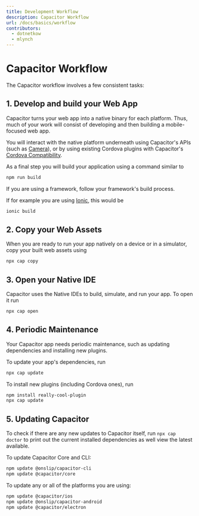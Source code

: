```yaml
---
title: Development Workflow 
description: Capacitor Workflow
url: /docs/basics/workflow
contributors:
  - dotnetkow
  - mlynch
---
```


# Capacitor Workflow

<p class="intro">The Capacitor workflow involves a few consistent tasks:</p>

## 1. Develop and build your Web App

Capacitor turns your web app into a native binary for each platform. Thus, much of your work will consist of developing and then building a mobile-focused web app.

You will interact with the native platform underneath using Capacitor's APIs (such as [Camera](../apis/camera)), or by using existing Cordova plugins with Capacitor's [Cordova Compatibility](./cordova).

As a final step you will build your application using a command similar to

```bash
npm run build
```

If you are using a framework, follow your framework's build process. 

If for example you are using [Ionic](https://ionicframework.com/), this would be

```bash
ionic build
```

## 2. Copy your Web Assets

When you are ready to run your app natively on a device or in a simulator, copy your built web assets using

```bash
npx cap copy
```

## 3. Open your Native IDE

Capacitor uses the Native IDEs to build, simulate, and run your app. To open it run

```bash
npx cap open
```

## 4. Periodic Maintenance

Your Capacitor app needs periodic maintenance, such as updating dependencies and installing new plugins.

To update your app's dependencies, run

```bash
npx cap update
```

To install new plugins (including Cordova ones), run

```bash
npm install really-cool-plugin
npx cap update
```

## 5. Updating Capacitor

To check if there are any new updates to Capacitor itself, run `npx cap doctor` to print out the current installed dependencies as well view the latest available.

To update Capacitor Core and CLI:

```bash
npm update @onslip/capacitor-cli
npm update @capacitor/core
```

To update any or all of the platforms you are using:

```bash
npm update @capacitor/ios
npm update @onslip/capacitor-android
npm update @capacitor/electron
```